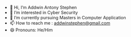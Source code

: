 - 👋 Hi, I’m Addwin Antony Stephen
- 👀 I’m interested in Cyber Security
- 🌱 I’m currently pursuing Masters in Computer Application
- 📫 How to reach me : addwinstephen@gmail.com
- 😄 Pronouns: He/Him


<!---
Addwin2004/Addwin2004 is a ✨ special ✨ repository because its `README.md` (this file) appears on your GitHub profile.
You can click the Preview link to take a look at your changes.
--->
